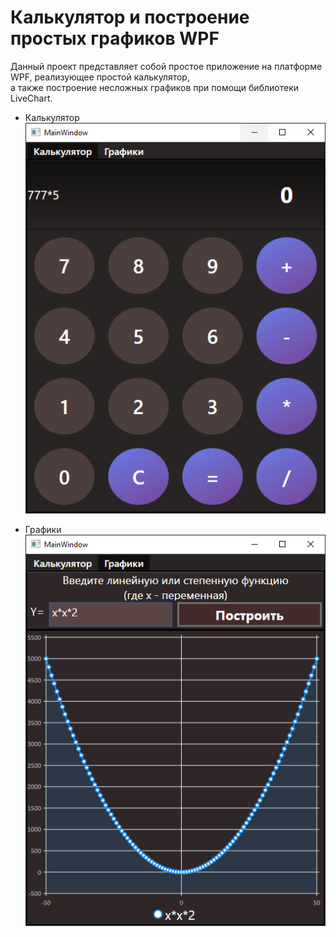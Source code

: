 # Калькулятор и построение простых графиков WPF
Данный проект представляет собой простое приложение на платформе WPF, реализующее простой калькулятор, <br>
а также построение несложных графиков при помощи библиотеки LiveChart. <br>

* Калькулятор <br>
![Окно калькулятора](screenshots/calculator.png "calc")

* Графики <br>
![Окно построения графиков](screenshots/graphs.png "graphs")
